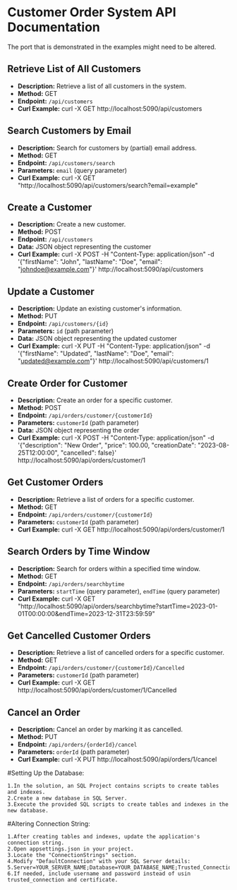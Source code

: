 # Customer Order System API Documentation

The port that is demonstrated in the examples might need to be altered.

## Retrieve List of All Customers

- **Description:** Retrieve a list of all customers in the system.
- **Method:** GET
- **Endpoint:** `/api/customers`
- **Curl Example:** curl -X GET http://localhost:5090/api/customers


## Search Customers by Email

- **Description:** Search for customers by (partial) email address.
- **Method:** GET
- **Endpoint:** `/api/customers/search`
- **Parameters:** `email` (query parameter)
- **Curl Example:** curl -X GET "http://localhost:5090/api/customers/search?email=example"


## Create a Customer

- **Description:** Create a new customer.
- **Method:** POST
- **Endpoint:** `/api/customers`
- **Data:** JSON object representing the customer
- **Curl Example:** curl -X POST -H "Content-Type: application/json" -d '{"firstName": "John", "lastName": "Doe", "email": "johndoe@example.com"}' http://localhost:5090/api/customers


## Update a Customer

- **Description:** Update an existing customer's information.
- **Method:** PUT
- **Endpoint:** `/api/customers/{id}`
- **Parameters:** `id` (path parameter)
- **Data:** JSON object representing the updated customer
- **Curl Example:** curl -X PUT -H "Content-Type: application/json" -d '{"firstName": "Updated", "lastName": "Doe", "email": "updated@example.com"}' http://localhost:5090/api/customers/1

 ## Create Order for Customer

- **Description:** Create an order for a specific customer.
- **Method:** POST
- **Endpoint:** `/api/orders/customer/{customerId}`
- **Parameters:** `customerId` (path parameter)
- **Data:** JSON object representing the order
- **Curl Example:** curl -X POST -H "Content-Type: application/json" -d '{"description": "New Order", "price": 100.00, "creationDate": "2023-08-25T12:00:00", "cancelled": false}' http://localhost:5090/api/orders/customer/1

  
## Get Customer Orders

- **Description:** Retrieve a list of orders for a specific customer.
- **Method:** GET
- **Endpoint:** `/api/orders/customer/{customerId}`
- **Parameters:** `customerId` (path parameter)
- **Curl Example:** curl -X GET http://localhost:5090/api/orders/customer/1
  
## Search Orders by Time Window

- **Description:** Search for orders within a specified time window.
- **Method:** GET
- **Endpoint:** `/api/orders/searchbytime`
- **Parameters:** `startTime` (query parameter), `endTime` (query parameter)
- **Curl Example:** curl -X GET "http://localhost:5090/api/orders/searchbytime?startTime=2023-01-01T00:00:00&endTime=2023-12-31T23:59:59"
  
## Get Cancelled Customer Orders

- **Description:** Retrieve a list of cancelled orders for a specific customer.
- **Method:** GET
- **Endpoint:** `/api/orders/customer/{customerId}/Cancelled`
- **Parameters:** `customerId` (path parameter)
- **Curl Example:** curl -X GET http://localhost:5090/api/orders/customer/1/Cancelled

  
## Cancel an Order

- **Description:** Cancel an order by marking it as cancelled.
- **Method:** PUT
- **Endpoint:** `/api/orders/{orderId}/cancel`
- **Parameters:** `orderId` (path parameter)
- **Curl Example:** curl -X PUT http://localhost:5090/api/orders/1/cancel


#Setting Up the Database:

    1.In the solution, an SQL Project contains scripts to create tables and indexes.
    2.Create a new database in SQL Server.
    3.Execute the provided SQL scripts to create tables and indexes in the new database.

#Altering Connection String:

    1.After creating tables and indexes, update the application's connection string.
    2.Open appsettings.json in your project.
    3.Locate the "ConnectionStrings" section.
    4.Modify "DefaultConnection" with your SQL Server details:
    5.Server=YOUR_SERVER_NAME;Database=YOUR_DATABASE_NAME;Trusted_Connection=True;TrustServerCertificate=True;
    6.If needed, include username and password instead of usin trusted_connection and certificate.



